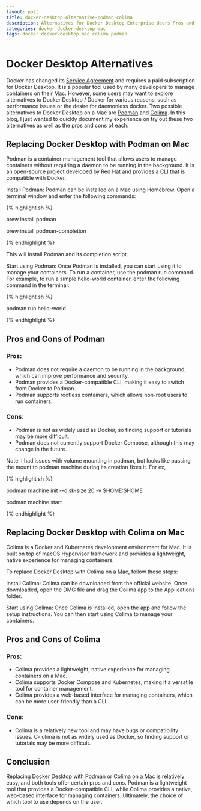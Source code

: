 ```yaml
---
layout: post
title: docker-desktop-alternative-podman-colima
description: Alternatives for Docker Desktop Enterprise Users Pros and Cons of Podman and Colima
categories: docker docker-desktop mac
tags: docker docker-desktop mac colima podman
---
```

# Docker Desktop Alternatives

Docker has changed its [Service Agreement](https://www.docker.com/pricing/) and requires a paid subscription for Docker Desktop. It is a popular tool used by many developers to manage containers on their Mac. However, some users may want to explore alternatives to Docker Desktop / Docker for various reasons, such as performance issues or the desire for daemonless docker. Two possible alternatives to Docker Desktop on a Mac are [Podman](https://podman.io/) and [Colima](https://github.com/abiosoft/colima). In this blog, I just wanted to quickly document my experience on try out these two alternatives as well as the pros and cons of each.

## Replacing Docker Desktop with Podman on Mac

Podman is a container management tool that allows users to manage containers without requiring a daemon to be running in the background. It is an open-source project developed by Red Hat and provides a CLI that is compatible with Docker.

Install Podman: Podman can be installed on a Mac using Homebrew. Open a terminal window and enter the following commands:

{% highlight sh %}

brew install podman

brew install podman-completion

{% endhighlight %}

This will install Podman and its completion script.

Start using Podman: Once Podman is installed, you can start using it to manage your containers. To run a container, use the podman run command. For example, to run a simple hello-world container, enter the following command in the terminal:

{% highlight sh %}

podman run hello-world

{% endhighlight %}

## Pros and Cons of Podman

### Pros:

- Podman does not require a daemon to be running in the background, which can improve performance and security.
- Podman provides a Docker-compatible CLI, making it easy to switch from Docker to Podman.
- Podman supports rootless containers, which allows non-root users to run containers.

### Cons:

- Podman is not as widely used as Docker, so finding support or tutorials may be more difficult.
- Podman does not currently support Docker Compose, although this may change in the future.

Note: I had issues with volume mounting in podman, but looks like passing the mount to podman machine during its creation fixes it.
For ex,

{% highlight sh %}

podman machine init --disk-size 20 -v \$HOME:$HOME

podman machine start

{% endhighlight %}

## Replacing Docker Desktop with Colima on Mac

Colima is a Docker and Kubernetes development environment for Mac. It is built on top of macOS Hypervisor framework and provides a lightweight, native experience for managing containers.

To replace Docker Desktop with Colima on a Mac, follow these steps:

Install Colima: Colima can be downloaded from the official website. Once downloaded, open the DMG file and drag the Colima app to the Applications folder.

Start using Colima: Once Colima is installed, open the app and follow the setup instructions. You can then start using Colima to manage your containers.

## Pros and Cons of Colima

### Pros:

- Colima provides a lightweight, native experience for managing containers on a Mac.
- Colima supports Docker Compose and Kubernetes, making it a versatile tool for container management.
- Colima provides a web-based interface for managing containers, which can be more user-friendly than a CLI.

### Cons:

- Colima is a relatively new tool and may have bugs or compatibility issues.
C- olima is not as widely used as Docker, so finding support or tutorials may be more difficult.

## Conclusion
Replacing Docker Desktop with Podman or Colima on a Mac is relatively easy, and both tools offer certain pros and cons. Podman is a lightweight tool that provides a Docker-compatible CLI, while Colima provides a native, web-based interface for managing containers. Ultimately, the choice of which tool to use depends on the user.